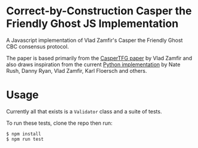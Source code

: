 # Correct-by-Construction Casper the Friendly Ghost JS Implementation

A Javascript implementation of Vlad Zamfir's Casper the Friendly Ghost CBC
consensus protocol.

The paper is based primarily from the [CasperTFG
paper](https://github.com/ethereum/research/tree/master/papers/CasperTFG) by
Vlad Zamfir and also draws inspiration from the current [Python
implementation](https://github.com/ethereum/cbc-casper) by Nate Rush, Danny
Ryan, Vlad Zamfir, Karl Floersch and others.

# Usage

Currently all that exists is a `Validator` class and a suite of tests.

To run these tests, clone the repo then run: 

```
$ npm install
$ npm run test
```

